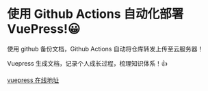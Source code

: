 # 使用 Github Actions 自动化部署 VuePress!😀

使用 github 备份文档，Github Actions 自动将仓库转发上传至云服务器！

Vuepress 生成文档，记录个人成长过程，梳理知识体系！👍

[vuepress 在线地址](http://vuepress.lzwlook.fun)

<!-- 以下为已完成系列文章

## JavaScript

### 函数

javascript 基础

- 定义函数的方式
- 类和对象的关系
- 闭包
- 高阶函数
- 箭头函数

### JavaScript 运行机制

运行机制系列，知识点全程围绕 执行上下文、执行栈、栈堆内存、以及闭包展开。

- JavaScript 引擎
- 执行上下文
- 执行栈与执行过程
- 栈内存与堆内存
- 垃圾回收
- 内存泄露
- 事件循环 -->
